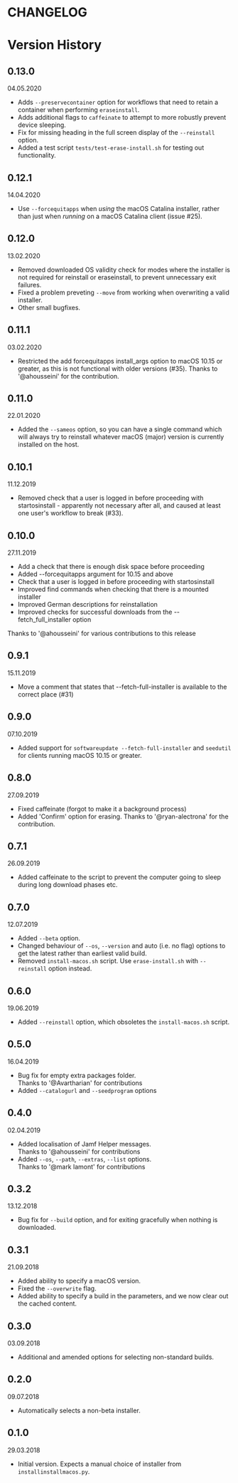 CHANGELOG
=========

# Version History

## 0.13.0
04.05.2020
* Adds `--preservecontainer` option for workflows that need to retain a container when performing `eraseinstall`.
* Adds additional flags to `caffeinate` to attempt to more robustly prevent device sleeping.
* Fix for missing heading in the full screen display of the `--reinstall` option.
* Added a test script `tests/test-erase-install.sh` for testing out functionality.

## 0.12.1
14.04.2020
* Use `--forcequitapps` when *using* the macOS Catalina installer, rather than just when *running* on a macOS Catalina client (issue #25).

## 0.12.0
13.02.2020
* Removed downloaded OS validity check for modes where the installer is not required for reinstall or eraseinstall, to prevent unnecessary exit failures.
* Fixed a problem preveting `--move` from working when overwriting a valid installer.
* Other small bugfixes.

## 0.11.1
03.02.2020
* Restricted the add forcequitapps install_args option to macOS 10.15 or greater, as this is not functional with older versions (#35). Thanks to '@ahousseini' for the contribution.

## 0.11.0
22.01.2020
* Added the `--sameos` option, so you can have a single command which will always try to reinstall whatever macOS (major) version is currently installed on the host.

## 0.10.1
11.12.2019
* Removed check that a user is logged in before proceeding with startosinstall - apparently not necessary after all, and caused at least one user's workflow to break (#33).

## 0.10.0
27.11.2019
* Add a check that there is enough disk space before proceeding  
* Added --forcequitapps argument for 10.15 and above
* Check that a user is logged in before proceeding with startosinstall
* Improved find commands when checking that there is a mounted installer
* Improved German descriptions for reinstallation
* Improved checks for successful downloads from the --fetch_full_installer option

Thanks to '@ahousseini' for various contributions to this release

## 0.9.1
15.11.2019
* Move a comment that states that --fetch-full-installer is available to the correct place (#31)

## 0.9.0
07.10.2019
* Added support for `softwareupdate --fetch-full-installer` and `seedutil` for clients running macOS 10.15 or greater.

## 0.8.0
27.09.2019
* Fixed caffeinate (forgot to make it a background process)
* Added 'Confirm' option for erasing. Thanks to '@ryan-alectrona' for the contribution.

## 0.7.1
26.09.2019
* Added caffeinate to the script to prevent the computer going to sleep during long download phases etc.

## 0.7.0
12.07.2019
* Added `--beta` option.
* Changed behaviour of `--os`, `--version` and auto (i.e. no flag) options to get the latest rather than earliest valid build.
* Removed `install-macos.sh` script. Use `erase-install.sh` with `--reinstall` option instead.

## 0.6.0
19.06.2019
* Added `--reinstall` option, which obsoletes the `install-macos.sh` script.

## 0.5.0
16.04.2019
* Bug fix for empty extra packages folder.  
Thanks to '@Avartharian' for contributions
* Added `--catalogurl` and `--seedprogram` options

## 0.4.0
02.04.2019  
* Added localisation of Jamf Helper messages.  
Thanks to '@ahousseini' for contributions
* Added `--os`, `--path`, `--extras`, `--list` options.  
Thanks to '@mark lamont' for contributions

## 0.3.2
13.12.2018  
* Bug fix for `--build` option, and for exiting gracefully when nothing is downloaded.

## 0.3.1
21.09.2018  
* Added ability to specify a macOS version.  
* Fixed the `--overwrite` flag.  
* Added ability to specify a build in the parameters, and we now clear out the cached content.

## 0.3.0
03.09.2018  
* Additional and amended options for selecting non-standard builds.

## 0.2.0
09.07.2018  
* Automatically selects a non-beta installer.

## 0.1.0
29.03.2018  
* Initial version. Expects a manual choice of installer from `installinstallmacos.py`.
